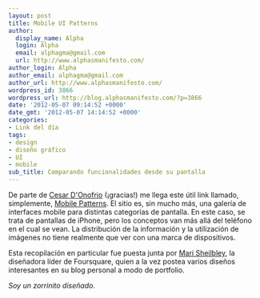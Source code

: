 ```yaml
---
layout: post
title: Mobile UI Patterns
author:
  display_name: Alpha
  login: Alpha
  email: alphagma@gmail.com
  url: http://www.alphasmanifesto.com/
author_login: Alpha
author_email: alphagma@gmail.com
author_url: http://www.alphasmanifesto.com/
wordpress_id: 3866
wordpress_url: http://blog.alphasmanifesto.com/?p=3866
date: '2012-05-07 09:14:52 +0000'
date_gmt: '2012-05-07 14:14:52 +0000'
categories:
- Link del día
tags:
- design
- diseño gráfico
- UI
- mobile
sub_title: Comparando funcionalidades desde su pantalla
---
```


De parte de [Cesar D'Onofrio](https://twitter.com/#!/cesardonofrio) (¡gracias!) me llega este útil link llamado, simplemente, [Mobile Patterns](http://mobile-patterns.com/). El sitio es, sin mucho más, una galería de interfaces mobile para distintas categorías de pantalla. En este caso, se trata de pantallas de iPhone, pero los conceptos van más allá del teléfono en el cual se vean. La distribución de la información y la utilización de imágenes no tiene realmente que ver con una marca de dispositivos.

Esta recopilación en particular fue puesta junta por [Mari Sheilbley](http://www.marisheibley.com/), la diseñadora líder de Foursquare, quien a la vez postea varios diseños interesantes en su blog personal a modo de portfolio.

_Soy un zorrinito diseñado._
